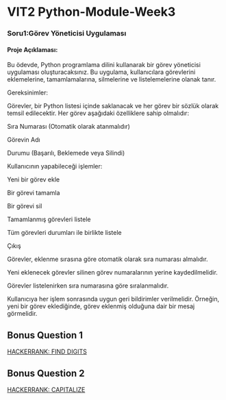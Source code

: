 # VIT2 Python-Module-Week3

###  Soru1:Görev Yöneticisi Uygulaması 

#### Proje Açıklaması: 

Bu ödevde, Python programlama dilini kullanarak bir görev yöneticisi uygulaması oluşturacaksınız. Bu uygulama, kullanıcılara görevlerini eklemelerine, tamamlamalarına, silmelerine ve listelemelerine olanak tanır. 

Gereksinimler: 

Görevler, bir Python listesi içinde saklanacak ve her görev bir sözlük olarak temsil edilecektir. Her görev aşağıdaki özelliklere sahip olmalıdır: 

Sıra Numarası (Otomatik olarak atanmalıdır) 

Görevin Adı 

Durumu (Başarılı, Beklemede veya Silindi) 

 

Kullanıcının yapabileceği işlemler: 

Yeni bir görev ekle 

Bir görevi tamamla 

Bir görevi sil 

Tamamlanmış görevleri listele 

Tüm görevleri durumları ile birlikte listele 

Çıkış 

 

Görevler, eklenme sırasına göre otomatik olarak sıra numarası almalıdır. 

Yeni eklenecek görevler silinen görev numaralarının yerine kaydedilmelidir. 

Görevler listelenirken sıra numarasına göre sıralanmalıdır. 

Kullanıcıya her işlem sonrasında uygun geri bildirimler verilmelidir. Örneğin, yeni bir görev eklediğinde, görev eklenmiş olduğuna dair bir mesaj görmelidir. 

## Bonus Question 1
[HACKERRANK: FIND DIGITS](https://www.hackerrank.com/challenges/find-digits/problem)

## Bonus Question 2
[HACKERRANK: CAPITALIZE](https://www.hackerrank.com/challenges/capitalize/problem)
